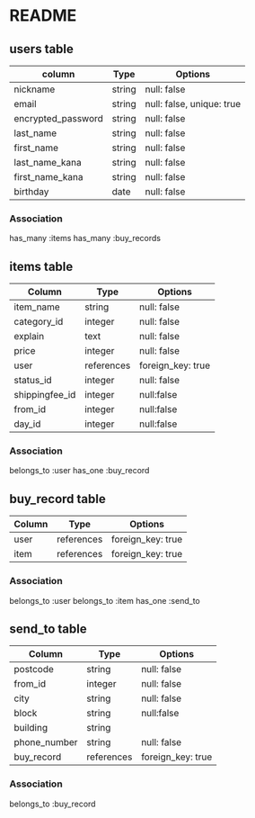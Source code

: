 # README

## users table

| column             | Type   | Options                   |
|--------------------|--------|---------------------------|
| nickname           | string | null: false               |
| email              | string | null: false, unique: true |
| encrypted_password | string | null: false               |
| last_name          | string | null: false               |
| first_name         | string | null: false               |
| last_name_kana     | string | null: false               |
| first_name_kana    | string | null: false               |
| birthday           | date   | null: false               |

### Association
  has_many :items
  has_many :buy_records


## items table

| Column          | Type        | Options           |
|-----------------|-------------|-------------------|
| item_name       | string      | null: false       |
| category_id     | integer     | null: false       |
| explain         | text        | null: false       |
| price           | integer     | null: false       |
| user            | references  | foreign_key: true |
| status_id       | integer     | null: false       |
| shippingfee_id  | integer     | null:false        |
| from_id         | integer     | null:false        |
| day_id          | integer     | null:false        |

### Association
  belongs_to :user
  has_one :buy_record


## buy_record table

| Column   | Type        | Options           | 
|----------|-------------|-------------------|
| user     | references  | foreign_key: true |
| item     | references  | foreign_key: true | 

### Association
  belongs_to :user
  belongs_to :item
  has_one :send_to


## send_to table

| Column        | Type       | Options           |
|---------------|------------|-------------------|
| postcode      | string     | null: false       |
| from_id       | integer    | null: false       |
| city          | string     | null: false       |
| block         | string     | null:false        |
| building      | string     |                   |
| phone_number  | string     | null: false       |
| buy_record    | references | foreign_key: true |


### Association
  belongs_to :buy_record
